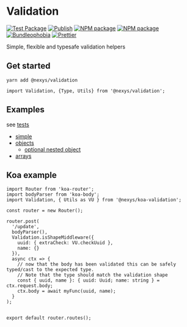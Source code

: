 # Validation

[![Test Package](https://github.com/nexys-system/validation/actions/workflows/test.yml/badge.svg)](https://github.com/nexys-system/validation/actions/workflows/test.yml)
[![Publish](https://github.com/nexys-system/validation/actions/workflows/publish.yml/badge.svg)](https://github.com/nexys-system/validation/actions/workflows/publish.yml)
[![NPM package](https://badge.fury.io/js/%40nexys%2Fvalidation.svg)](https://www.npmjs.com/package/@nexys/validation)
[![NPM package](https://img.shields.io/npm/v/@nexys/validation.svg)](https://www.npmjs.com/package/@nexys/validation)
[![Bundleophobia](https://badgen.net/bundlephobia/min/@nexys/validation)](https://bundlephobia.com/result?p=@nexys/validation)
[![Prettier](https://img.shields.io/badge/code_style-prettier-ff69b4.svg)](https://prettier.io/)

Simple, flexible and typesafe validation helpers

## Get started

`yarn add @nexys/validation`

```
import Validation, {Type, Utils} from '@nexys/validation';
```

## Examples

see [tests](https://github.com/nexys-system/validation/blob/master/src/main.test.ts)

* [simple](https://github.com/nexys-system/validation/blob/master/src/main.test.ts)
* [objects](https://github.com/nexys-system/validation/blob/master/src/object.test.ts)
  * [optional nested object](https://github.com/nexys-system/validation/blob/master/src/object.test.ts#L17)
* [arrays](https://github.com/nexys-system/validation/blob/master/src/array.test.ts)

## Koa example

```
import Router from 'koa-router';
import bodyParser from 'koa-body';
import Validation, { Utils as VU } from '@nexys/koa-validation';

const router = new Router();

router.post(
  '/update',
  bodyParser(),
  Validation.isShapeMiddleware({
    uuid: { extraCheck: VU.checkUuid },
    name: {}
  }),
  async ctx => {
    // now that the body has been validated this can be safely typed/cast to the expected type.
    // Note that the type should match the validation shape
    const { uuid, name }: { uuid: Uuid; name: string } = ctx.request.body;
    ctx.body = await myFunc(uuid, name);
  }
);


export default router.routes();
```
